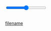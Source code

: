 
<div>
<input type="range" min="0" max="100" id="filter-range"/>
<br/>
<br/>
</div>

[filename](../codes/filter.js ':include')
